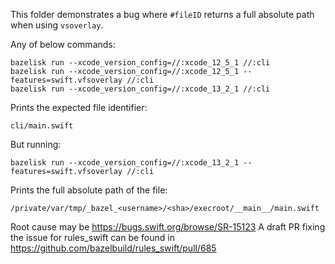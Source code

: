 This folder demonstrates a bug where `#fileID` returns a full absolute path when using `vsoverlay`.

Any of below commands:

```
bazelisk run --xcode_version_config=//:xcode_12_5_1 //:cli
bazelisk run --xcode_version_config=//:xcode_12_5_1 --features=swift.vfsoverlay //:cli
bazelisk run --xcode_version_config=//:xcode_13_2_1 //:cli
```

Prints the expected file identifier:

```
cli/main.swift
```

But running:

```
bazelisk run --xcode_version_config=//:xcode_13_2_1 --features=swift.vfsoverlay //:cli
```

Prints the full absolute path of the file:

```
/private/var/tmp/_bazel_<username>/<sha>/execroot/__main__/main.swift
```

Root cause may be https://bugs.swift.org/browse/SR-15123
A draft PR fixing the issue for rules_swift can be found in https://github.com/bazelbuild/rules_swift/pull/685
